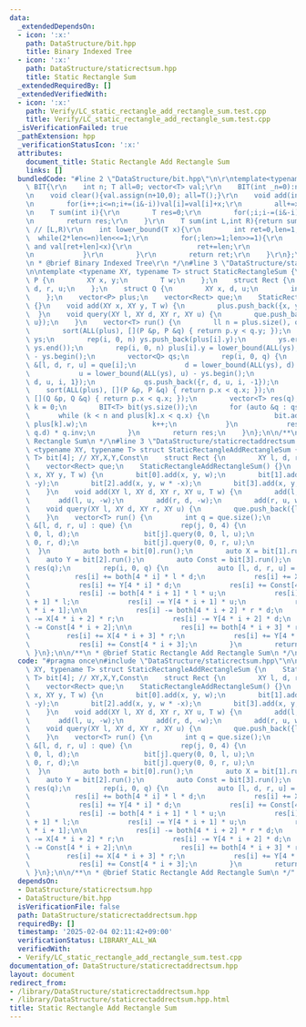 ```yaml
---
data:
  _extendedDependsOn:
  - icon: ':x:'
    path: DataStructure/bit.hpp
    title: Binary Indexed Tree
  - icon: ':x:'
    path: DataStructure/staticrectsum.hpp
    title: Static Rectangle Sum
  _extendedRequiredBy: []
  _extendedVerifiedWith:
  - icon: ':x:'
    path: Verify/LC_static_rectangle_add_rectangle_sum.test.cpp
    title: Verify/LC_static_rectangle_add_rectangle_sum.test.cpp
  _isVerificationFailed: true
  _pathExtension: hpp
  _verificationStatusIcon: ':x:'
  attributes:
    document_title: Static Rectangle Add Rectangle Sum
    links: []
  bundledCode: "#line 2 \"DataStructure/bit.hpp\"\n\r\ntemplate<typename T>struct\
    \ BIT{\r\n    int n; T all=0; vector<T> val;\r\n    BIT(int _n=0):n(_n),val(_n+10){}\r\
    \n    void clear(){val.assign(n+10,0); all=T();}\r\n    void add(int i,T x){\r\
    \n        for(i++;i<=n;i+=(i&-i))val[i]=val[i]+x;\r\n        all+=x;\r\n    }\r\
    \n    T sum(int i){\r\n        T res=0;\r\n        for(;i;i-=(i&-i))res+=val[i];\r\
    \n        return res;\r\n    }\r\n    T sum(int L,int R){return sum(R)-sum(L);}\
    \ // [L,R)\r\n    int lower_bound(T x){\r\n        int ret=0,len=1;\r\n      \
    \  while(2*len<=n)len<<=1;\r\n        for(;len>=1;len>>=1){\r\n            if(ret+len<=n\
    \ and val[ret+len]<x){\r\n                ret+=len;\r\n                x-=val[ret];\r\
    \n            }\r\n        }\r\n        return ret;\r\n    }\r\n};\r\n\r\n/**\r\
    \n * @brief Binary Indexed Tree\r\n */\n#line 3 \"DataStructure/staticrectsum.hpp\"\
    \n\ntemplate <typename XY, typename T> struct StaticRectangleSum {\n    struct\
    \ P {\n        XY x, y;\n        T w;\n    };\n    struct Rect {\n        XY l,\
    \ d, r, u;\n    };\n    struct Q {\n        XY x, d, u;\n        int id, inv;\n\
    \    };\n    vector<P> plus;\n    vector<Rect> que;\n    StaticRectangleSum()\
    \ {}\n    void add(XY x, XY y, T w) {\n        plus.push_back({x, y, w});\n  \
    \  }\n    void query(XY l, XY d, XY r, XY u) {\n        que.push_back({l, d, r,\
    \ u});\n    }\n    vector<T> run() {\n        ll n = plus.size(), q = que.size();\n\
    \        sort(ALL(plus), [](P &p, P &q) { return p.y < q.y; });\n        vector<XY>\
    \ ys;\n        rep(i, 0, n) ys.push_back(plus[i].y);\n        ys.erase(unique(ALL(ys)),\
    \ ys.end());\n        rep(i, 0, n) plus[i].y = lower_bound(ALL(ys), plus[i].y)\
    \ - ys.begin();\n        vector<Q> qs;\n        rep(i, 0, q) {\n            auto\
    \ &[l, d, r, u] = que[i];\n            d = lower_bound(ALL(ys), d) - ys.begin();\n\
    \            u = lower_bound(ALL(ys), u) - ys.begin();\n            qs.push_back({l,\
    \ d, u, i, 1});\n            qs.push_back({r, d, u, i, -1});\n        }\n    \
    \    sort(ALL(plus), [](P &p, P &q) { return p.x < q.x; });\n        sort(ALL(qs),\
    \ [](Q &p, Q &q) { return p.x < q.x; });\n        vector<T> res(q);\n        int\
    \ k = 0;\n        BIT<T> bit(ys.size());\n        for (auto &q : qs) {\n     \
    \       while (k < n and plus[k].x < q.x) {\n                bit.add(plus[k].y,\
    \ plus[k].w);\n                k++;\n            }\n            res[q.id] += bit.sum(q.u,\
    \ q.d) * q.inv;\n        }\n        return res;\n    }\n};\n\n/**\n * @brief Static\
    \ Rectangle Sum\n */\n#line 3 \"DataStructure/staticrectaddrectsum.hpp\"\n\ntemplate\
    \ <typename XY, typename T> struct StaticRectangleAddRectangleSum {\n    StaticRectangleSum<XY,\
    \ T> bit[4]; // XY,X,Y,Const\n    struct Rect {\n        XY l, d, r, u;\n    };\n\
    \    vector<Rect> que;\n    StaticRectangleAddRectangleSum() {}\n    void add(XY\
    \ x, XY y, T w) {\n        bit[0].add(x, y, w);\n        bit[1].add(x, y, w *\
    \ -y);\n        bit[2].add(x, y, w * -x);\n        bit[3].add(x, y, w * x * y);\n\
    \    }\n    void add(XY l, XY d, XY r, XY u, T w) {\n        add(l, d, w);\n \
    \       add(l, u, -w);\n        add(r, d, -w);\n        add(r, u, w);\n    }\n\
    \    void query(XY l, XY d, XY r, XY u) {\n        que.push_back({l, d, r, u});\n\
    \    }\n    vector<T> run() {\n        int q = que.size();\n        for (auto\
    \ &[l, d, r, u] : que) {\n            rep(j, 0, 4) {\n                bit[j].query(0,\
    \ 0, l, d);\n                bit[j].query(0, 0, l, u);\n                bit[j].query(0,\
    \ 0, r, d);\n                bit[j].query(0, 0, r, u);\n            }\n      \
    \  }\n        auto both = bit[0].run();\n        auto X = bit[1].run();\n    \
    \    auto Y = bit[2].run();\n        auto Const = bit[3].run();\n        vector<T>\
    \ res(q);\n        rep(i, 0, q) {\n            auto [l, d, r, u] = que[i];\n \
    \           res[i] += both[4 * i] * l * d;\n            res[i] += X[4 * i] * l;\n\
    \            res[i] += Y[4 * i] * d;\n            res[i] += Const[4 * i];\n\n\
    \            res[i] -= both[4 * i + 1] * l * u;\n            res[i] -= X[4 * i\
    \ + 1] * l;\n            res[i] -= Y[4 * i + 1] * u;\n            res[i] -= Const[4\
    \ * i + 1];\n\n            res[i] -= both[4 * i + 2] * r * d;\n            res[i]\
    \ -= X[4 * i + 2] * r;\n            res[i] -= Y[4 * i + 2] * d;\n            res[i]\
    \ -= Const[4 * i + 2];\n\n            res[i] += both[4 * i + 3] * r * u;\n   \
    \         res[i] += X[4 * i + 3] * r;\n            res[i] += Y[4 * i + 3] * u;\n\
    \            res[i] += Const[4 * i + 3];\n        }\n        return res;\n   \
    \ }\n};\n\n/**\n * @brief Static Rectangle Add Rectangle Sum\n */\n"
  code: "#pragma once\n#include \"DataStructure/staticrectsum.hpp\"\n\ntemplate <typename\
    \ XY, typename T> struct StaticRectangleAddRectangleSum {\n    StaticRectangleSum<XY,\
    \ T> bit[4]; // XY,X,Y,Const\n    struct Rect {\n        XY l, d, r, u;\n    };\n\
    \    vector<Rect> que;\n    StaticRectangleAddRectangleSum() {}\n    void add(XY\
    \ x, XY y, T w) {\n        bit[0].add(x, y, w);\n        bit[1].add(x, y, w *\
    \ -y);\n        bit[2].add(x, y, w * -x);\n        bit[3].add(x, y, w * x * y);\n\
    \    }\n    void add(XY l, XY d, XY r, XY u, T w) {\n        add(l, d, w);\n \
    \       add(l, u, -w);\n        add(r, d, -w);\n        add(r, u, w);\n    }\n\
    \    void query(XY l, XY d, XY r, XY u) {\n        que.push_back({l, d, r, u});\n\
    \    }\n    vector<T> run() {\n        int q = que.size();\n        for (auto\
    \ &[l, d, r, u] : que) {\n            rep(j, 0, 4) {\n                bit[j].query(0,\
    \ 0, l, d);\n                bit[j].query(0, 0, l, u);\n                bit[j].query(0,\
    \ 0, r, d);\n                bit[j].query(0, 0, r, u);\n            }\n      \
    \  }\n        auto both = bit[0].run();\n        auto X = bit[1].run();\n    \
    \    auto Y = bit[2].run();\n        auto Const = bit[3].run();\n        vector<T>\
    \ res(q);\n        rep(i, 0, q) {\n            auto [l, d, r, u] = que[i];\n \
    \           res[i] += both[4 * i] * l * d;\n            res[i] += X[4 * i] * l;\n\
    \            res[i] += Y[4 * i] * d;\n            res[i] += Const[4 * i];\n\n\
    \            res[i] -= both[4 * i + 1] * l * u;\n            res[i] -= X[4 * i\
    \ + 1] * l;\n            res[i] -= Y[4 * i + 1] * u;\n            res[i] -= Const[4\
    \ * i + 1];\n\n            res[i] -= both[4 * i + 2] * r * d;\n            res[i]\
    \ -= X[4 * i + 2] * r;\n            res[i] -= Y[4 * i + 2] * d;\n            res[i]\
    \ -= Const[4 * i + 2];\n\n            res[i] += both[4 * i + 3] * r * u;\n   \
    \         res[i] += X[4 * i + 3] * r;\n            res[i] += Y[4 * i + 3] * u;\n\
    \            res[i] += Const[4 * i + 3];\n        }\n        return res;\n   \
    \ }\n};\n\n/**\n * @brief Static Rectangle Add Rectangle Sum\n */"
  dependsOn:
  - DataStructure/staticrectsum.hpp
  - DataStructure/bit.hpp
  isVerificationFile: false
  path: DataStructure/staticrectaddrectsum.hpp
  requiredBy: []
  timestamp: '2025-02-04 02:11:42+09:00'
  verificationStatus: LIBRARY_ALL_WA
  verifiedWith:
  - Verify/LC_static_rectangle_add_rectangle_sum.test.cpp
documentation_of: DataStructure/staticrectaddrectsum.hpp
layout: document
redirect_from:
- /library/DataStructure/staticrectaddrectsum.hpp
- /library/DataStructure/staticrectaddrectsum.hpp.html
title: Static Rectangle Add Rectangle Sum
---
```

